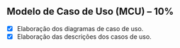 ## Modelo de Caso de Uso (MCU) – 10% 
- [x] Elaboração dos diagramas de caso de uso. 
- [x] Elaboração das descrições dos casos de uso.

